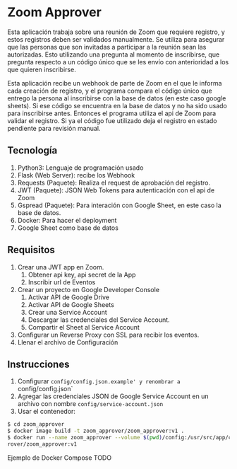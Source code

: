 # Zoom Approver

Esta aplicación trabaja sobre una reunión de Zoom que requiere registro, y estos registros deben ser validados manualmente. Se utiliza para asegurar que las personas que son invitadas a participar a la reunión sean las autorizadas. Esto utilizando una pregunta al momento de inscribirse, que pregunta respecto a un código único que se les envío con anterioridad a los que quieren inscribirse.

Esta aplicación recibe un webhook de parte de Zoom en el que le informa cada creación de registro, y el programa compara el código único que entrego la persona al inscribirse con la base de datos (en este caso google sheets). Si ese código se encuentra en la base de datos y no ha sido usado para inscribirse antes. Entonces el programa utiliza el api de Zoom para validar el registro. Si ya el código fue utilizado deja el registro en estado pendiente para revisión manual.

## Tecnología

1. Python3: Lenguaje de programación usado
1. Flask (Web Server): recibe los Webhook
1. Requests (Paquete): Realiza el request de aprobación del registro.
1. JWT (Paquete): JSON Web Tokens para autenticación con el api de Zoom
1. Gspread (Paquete): Para interación con Google Sheet, en este caso la base de datos.
1. Docker: Para hacer el deployment
1. Google Sheet como base de datos

## Requisitos

1. Crear una JWT app en Zoom.
    1. Obtener api key, api secret de la App
    1. Inscribir url de Eventos
1. Crear un proyecto en Google Developer Console
    1. Activar API de Google Drive
    1. Activar API de Google Sheets
    1. Crear una Service Account
    1. Descargar las credenciales del Service Account.
    1. Compartir el Sheet al Service Account
1. Configurar un Reverse Proxy con SSL para recibir los eventos.
1. Llenar el archivo de Configuración

## Instrucciones

1. Configurar `config/config.json.example' y renombrar a `config/config.json`
1. Agregar las credenciales JSON de Google Service Account en un archivo con nombre `config/service-account.json`
1. Usar el contenedor:

```bash
$ cd zoom_approver
$ docker image build -t zoom_approver/zoom_approver:v1 .
$ docker run --name zoom_approver --volume $(pwd)/config:/usr/src/app/config -p 5000:5000 zoom_app
rover/zoom_approver:v1
```

Ejemplo de Docker Compose TODO

```yaml

```
